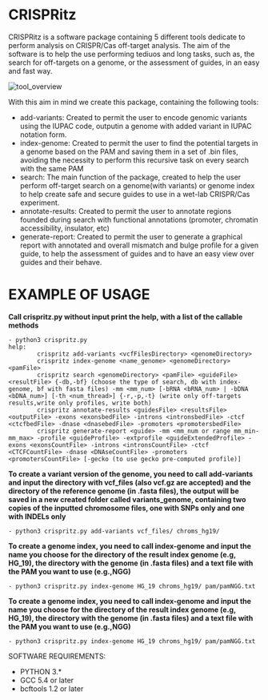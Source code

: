 # CRISPRitz

CRISPRitz is a software package containing 5 different tools dedicate to perform analysis on CRISPR/Cas off-target analysis.
The aim of the software is to help the use performing tediuos and long tasks, such as, the search for off-targets on a genome, or the assessment of guides, in an easy and fast way.

![tool_overview](https://user-images.githubusercontent.com/32717860/52447053-faa3b200-2b2f-11e9-96fb-e3761a9232c5.png)


With this aim in mind we create this package, containing the following tools:

- add-variants: Created to permit the user to encode genomic variants using the IUPAC code, outputin a genome with added variant in IUPAC notation form.
- index-genome: Created to permit the user to find the potential targets in a genome based on the PAM and saving them in a set of .bin files, avoiding the necessity to perform this recursive task on every search with the same PAM
- search: The main function of the package, created to help the user perform off-target search on a genome(with variants) or genome index to help create safe and secure guides to use in a wet-lab CRISPR/Cas experiment.
- annotate-results: Created to permit the user to annotate regions founded during search with functional annotations (promoter, chromatin accessibility, insulator, etc)
- generate-report: Created to permit the user to generate a graphical report with annotated and overall mismatch and bulge profile for a given guide, to help the assessment of guides and to have an easy view over guides and their behave.

# EXAMPLE OF USAGE

**Call crispritz.py without input print the help, with a list of the callable methods**
```
- python3 crispritz.py
help:
        crispritz add-variants <vcfFilesDirectory> <genomeDirectory>
        crispritz index-genome <name_genome> <genomeDirectory> <pamFile>
        crispritz search <genomeDirectory> <pamFile> <guideFile> <resultFile> {-db,-bf} (choose the type of search, db with index-genome, bf with fasta files) -mm <mm_num> [-bRNA <bRNA_num> | -bDNA <bDNA_num>] [-th <num_thread>] {-r,-p,-t} (write only off-targets results,write only profiles, write both)
        crispritz annotate-results <guidesFile> <resultsFile> <outputFile> -exons <exonsbedFile> -introns <intronsbedFile> -ctcf <ctcfbedFile> -dnase <dnasebedFile> -promoters <promotersbedFile>
        crispritz generate-report <guide> -mm <mm_num or range mm_min-mm_max> -profile <guideProfile> -extprofile <guideExtendedProfile> -exons <exonsCountFile> -introns <intronsCountFile> -ctcf <CTCFCountFile> -dnase <DNAseCountFile> -promoters <promotersCountFile> [-gecko (to use gecko pre-computed profile)]
```

**To create a variant version of the genome, you need to call add-variants and input the directory with vcf_files (also vcf.gz are accepted) and the directory of the reference genome (in .fasta files), the output will be saved in a new created folder called variants_genome, containing two copies of the inputted chromosome files, one with SNPs only and one with INDELs only**
```
- python3 crispritz.py add-variants vcf_files/ chroms_hg19/
```

**To create a genome index, you need to call index-genome and input the name you choose for the directory of the result index genome (e.g, HG_19), the directory with the genome (in .fasta files) and a text file with the PAM you want to use (e.g.,NGG)**
```
- python3 crispritz.py index-genome HG_19 chroms_hg19/ pam/pamNGG.txt
```

**To create a genome index, you need to call index-genome and input the name you choose for the directory of the result index genome (e.g, HG_19), the directory with the genome (in .fasta files) and a text file with the PAM you want to use (e.g.,NGG)**
```
- python3 crispritz.py index-genome HG_19 chroms_hg19/ pam/pamNGG.txt
```

SOFTWARE REQUIREMENTS:
- PYTHON 3.*
- GCC 5.4 or later
- bcftools 1.2 or later
